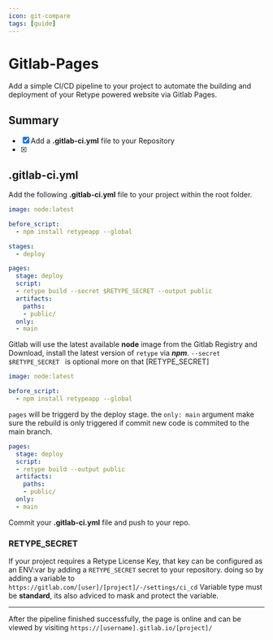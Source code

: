 ```yaml
---
icon: git-compare
tags: [guide]
---
```


# Gitlab-Pages 

Add a simple CI/CD pipeline to your project to automate the building and deployment of your Retype powered website via Gitlab Pages.

## Summary

- [x] Add a **.gitlab-ci.yml** file to your Repository 
- [x]  

## .gitlab-ci.yml

Add the following **.gitlab-ci.yml** file to your project within the root folder.

```yaml .gitlab-ci.yml
image: node:latest

before_script:
  - npm install retypeapp --global

stages:
  - deploy

pages:
  stage: deploy
  script:
  - retype build --secret $RETYPE_SECRET --output public
  artifacts:
    paths:
    - public/
  only:
  - main

```
Gitlab will use the latest available **node** image from the Gitlab Registry and Download, install the latest version of `retype` via ***npm***.
`--secret $RETYPE_SECRET ` is optional more on that [RETYPE_SECRET]

```yml
image: node:latest

before_script:
  - npm install retypeapp --global
```

`pages` will be triggerd by the deploy stage.
the `only: main` argument make sure the rebuild is only triggered if commit new code is commited to the main branch.

```yml
pages:
  stage: deploy
  script:
  - retype build --output public
  artifacts:
    paths:
    - public/
  only:
  - main
```

Commit your **.gitlab-ci.yml** file and push to your repo.

### RETYPE_SECRET

If your project requires a Retype License Key,
that key can be configured as an ENV:var by adding a `RETYPE_SECRET` secret to your repository.
doing so by adding a variable to `https://gitlab.com/[user]/[project]/-/settings/ci_cd`
Variable type must be **standard**, its also adviced to mask and protect the variable.

---

After the pipeline finished successfully, the page is online and can be viewed by visiting `https://[username].gitlab.io/[project]/`
